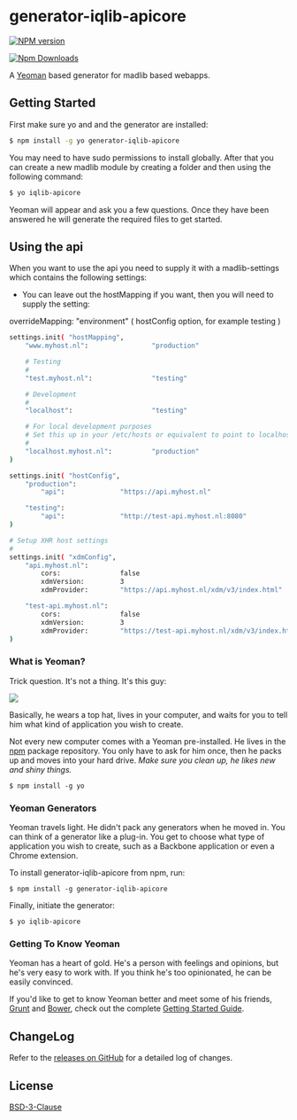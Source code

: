 # generator-iqlib-apicore
[![NPM version](https://badge.fury.io/js/generator-iqlib-apicore.png)](http://badge.fury.io/js/generator-iqlib-apicore)

[![Npm Downloads](https://nodei.co/npm/generator-iqlib-apicore.png?downloads=true&stars=true)](https://nodei.co/npm/generator-iqlib-apicore.png?downloads=true&stars=true)

A [Yeoman](http://yeoman.io) based generator for madlib based webapps.


## Getting Started
First make sure yo and and the generator are installed:
```bash
$ npm install -g yo generator-iqlib-apicore
```

You may need to have sudo permissions to install globally.
After that you can create a new madlib module by creating a folder and then using the following command:
```bash
$ yo iqlib-apicore
```

Yeoman will appear and ask you a few questions. Once they have been answered he will generate the required files to get started.

## Using the api
When you want to use the api you need to supply it with a madlib-settings which contains the following settings:

* You can leave out the hostMapping if you want, then you will need to supply the setting:

overrideMapping: "environment"   ( hostConfig option, for example testing )

```bash
settings.init( "hostMapping",
    "www.myhost.nl":                "production"

    # Testing
    #
    "test.myhost.nl":               "testing"

    # Development
    #
    "localhost":                    "testing"

    # For local development purposes
    # Set this up in your /etc/hosts or equivalent to point to localhost
    #
    "localhost.myhost.nl":          "production"
)

settings.init( "hostConfig",
    "production":
        "api":              "https://api.myhost.nl"

    "testing":
        "api":              "http://test-api.myhost.nl:8080"
)

# Setup XHR host settings
#
settings.init( "xdmConfig",
    "api.myhost.nl":
        cors:               false
        xdmVersion:         3
        xdmProvider:        "https://api.myhost.nl/xdm/v3/index.html"

    "test-api.myhost.nl":
        cors:               false
        xdmVersion:         3
        xdmProvider:        "https://test-api.myhost.nl/xdm/v3/index.html"
)
```


### What is Yeoman?

Trick question. It's not a thing. It's this guy:

![](http://i.imgur.com/JHaAlBJ.png)

Basically, he wears a top hat, lives in your computer, and waits for you to tell him what kind of application you wish to create.

Not every new computer comes with a Yeoman pre-installed. He lives in the [npm](https://npmjs.org) package repository. You only have to ask for him once, then he packs up and moves into your hard drive. *Make sure you clean up, he likes new and shiny things.*

```
$ npm install -g yo
```

### Yeoman Generators

Yeoman travels light. He didn't pack any generators when he moved in. You can think of a generator like a plug-in. You get to choose what type of application you wish to create, such as a Backbone application or even a Chrome extension.

To install generator-iqlib-apicore from npm, run:

```
$ npm install -g generator-iqlib-apicore
```

Finally, initiate the generator:

```
$ yo iqlib-apicore
```

### Getting To Know Yeoman

Yeoman has a heart of gold. He's a person with feelings and opinions, but he's very easy to work with. If you think he's too opinionated, he can be easily convinced.

If you'd like to get to know Yeoman better and meet some of his friends, [Grunt](http://gruntjs.com) and [Bower](http://bower.io), check out the complete [Getting Started Guide](https://github.com/yeoman/yeoman/wiki/Getting-Started).


## ChangeLog

Refer to the [releases on GitHub](https://github.com/marviq/madlib-iqlib-apicore/releases) for a detailed log of changes.


## License

[BSD-3-Clause](LICENSE)

